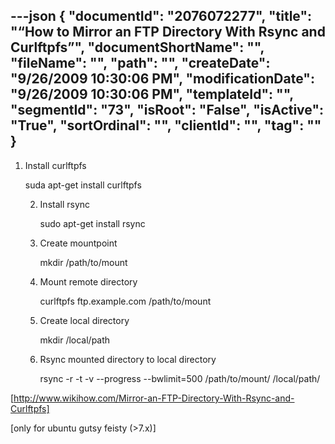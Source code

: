 ---json
{
  "documentId": "2076072277",
  "title": "“How to Mirror an FTP Directory With Rsync and Curlftpfs”",
  "documentShortName": "",
  "fileName": "",
  "path": "",
  "createDate": "9/26/2009 10:30:06 PM",
  "modificationDate": "9/26/2009 10:30:06 PM",
  "templateId": "",
  "segmentId": "73",
  "isRoot": "False",
  "isActive": "True",
  "sortOrdinal": "",
  "clientId": "",
  "tag": ""
}
---

1. Install curlftpfs

      suda apt-get install curlftpfs

   2. Install rsync

      sudo apt-get install rsync

   3. Create mountpoint

      mkdir /path/to/mount

   4. Mount remote directory

      curlftpfs ftp.example.com /path/to/mount

   5. Create local directory

      mkdir /local/path

   6. Rsync mounted directory to local directory

      rsync -r -t -v --progress --bwlimit=500 /path/to/mount/ /local/path/

[http://www.wikihow.com/Mirror-an-FTP-Directory-With-Rsync-and-Curlftpfs]

[only for ubuntu gutsy feisty (&gt;7.x)]
